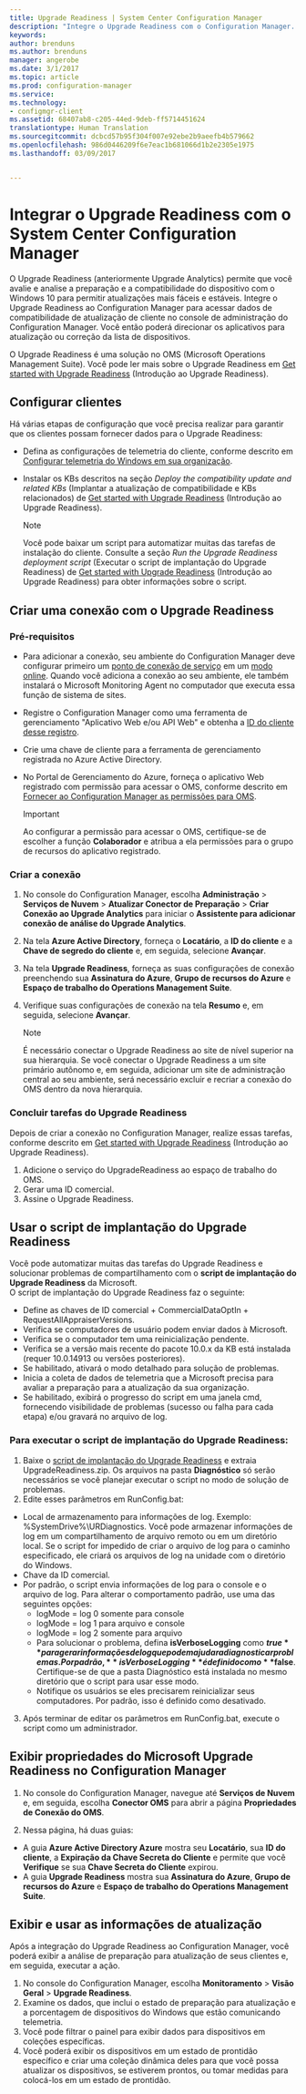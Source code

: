 ```yaml
---
title: Upgrade Readiness | System Center Configuration Manager
description: "Integre o Upgrade Readiness com o Configuration Manager. Acessar dados de compatibilidade de atualização no seu console de administração. Dispositivos de destino para atualização ou correção."
keywords: 
author: brenduns
ms.author: brenduns
manager: angerobe
ms.date: 3/1/2017
ms.topic: article
ms.prod: configuration-manager
ms.service: 
ms.technology:
- configmgr-client
ms.assetid: 68407ab8-c205-44ed-9deb-ff5714451624
translationtype: Human Translation
ms.sourcegitcommit: dcbcd57b95f304f007e92ebe2b9aeefb4b579662
ms.openlocfilehash: 986d0446209f6e7eac1b681066d1b2e2305e1975
ms.lasthandoff: 03/09/2017


---
```


# <a name="integrate-upgrade-readiness-with-system-center-configuration-manager"></a>Integrar o Upgrade Readiness com o System Center Configuration Manager
O Upgrade Readiness (anteriormente Upgrade Analytics) permite que você avalie e analise a preparação e a compatibilidade do dispositivo com o Windows 10 para permitir atualizações mais fáceis e estáveis. Integre o Upgrade Readiness ao Configuration Manager para acessar dados de compatibilidade de atualização de cliente no console de administração do Configuration Manager. Você então poderá direcionar os aplicativos para atualização ou correção da lista de dispositivos.

O Upgrade Readiness é uma solução no OMS (Microsoft Operations Management Suite). Você pode ler mais sobre o Upgrade Readiness em [Get started with Upgrade Readiness](https://technet.microsoft.com/itpro/windows/deploy/manage-windows-upgrades-with-upgrade-readiness) (Introdução ao Upgrade Readiness).

## <a name="configure-clients"></a>Configurar clientes

Há várias etapas de configuração que você precisa realizar para garantir que os clientes possam fornecer dados para o Upgrade Readiness:

-  Defina as configurações de telemetria do cliente, conforme descrito em [Configurar telemetria do Windows em sua organização](https://technet.microsoft.com/itpro/windows/manage/configure-windows-telemetry-in-your-organization).
-  Instalar os KBs descritos na seção *Deploy the compatibility update and related KBs* (Implantar a atualização de compatibilidade e KBs relacionados) de [Get started with Upgrade Readiness](https://technet.microsoft.com/itpro/windows/deploy/manage-windows-upgrades-with-upgrade-readiness) (Introdução ao Upgrade Readiness).

    > [!NOTE]
    > Você pode baixar um script para automatizar muitas das tarefas de instalação do cliente. Consulte a seção *Run the Upgrade Readiness deployment script* (Executar o script de implantação do Upgrade Readiness) de [Get started with Upgrade Readiness](https://technet.microsoft.com/itpro/windows/deploy/manage-windows-upgrades-with-upgrade-readiness) (Introdução ao Upgrade Readiness) para obter informações sobre o script.

## <a name="create-a-connection-to-upgrade-readiness"></a>Criar uma conexão com o Upgrade Readiness

### <a name="prerequisites"></a>Pré-requisitos

- Para adicionar a conexão, seu ambiente do Configuration Manager deve configurar primeiro um [ponto de conexão de serviço](/sccm/core/servers/deploy/configure/about-the-service-connection-point) em um [modo online](https://azure.microsoft.com/en-us/documentation/articles/resource-group-create-service-principal-portal/). Quando você adiciona a conexão ao seu ambiente, ele também instalará o Microsoft Monitoring Agent no computador que executa essa função de sistema de sites.
- Registre o Configuration Manager como uma ferramenta de gerenciamento "Aplicativo Web e/ou API Web" e obtenha a [ID do cliente desse registro](https://azure.microsoft.com/documentation/articles/active-directory-integrating-applications/).
- Crie uma chave de cliente para a ferramenta de gerenciamento registrada no Azure Active Directory.
- No Portal de Gerenciamento do Azure, forneça o aplicativo Web registrado com permissão para acessar o OMS, conforme descrito em [Fornecer ao Configuration Manager as permissões para OMS](https://azure.microsoft.com/en-us/documentation/articles/log-analytics-sccm/#provide-configuration-manager-with-permissions-to-oms).

    > [!IMPORTANT]
    > Ao configurar a permissão para acessar o OMS, certifique-se de escolher a função **Colaborador** e atribua a ela permissões para o grupo de recursos do aplicativo registrado.

### <a name="create-the-connection"></a>Criar a conexão

1.  No console do Configuration Manager, escolha **Administração** > **Serviços de Nuvem** > **Atualizar Conector de Preparação** > **Criar Conexão ao Upgrade Analytics** para iniciar o **Assistente para adicionar conexão de análise do Upgrade Analytics**.
3.  Na tela **Azure Active Directory**, forneça o **Locatário**, a **ID do cliente** e a **Chave de segredo do cliente** e, em seguida, selecione **Avançar**.
4.  Na tela **Upgrade Readiness**, forneça as suas configurações de conexão preenchendo sua **Assinatura do Azure**, **Grupo de recursos do Azure** e **Espaço de trabalho do Operations Management Suite**.
5.  Verifique suas configurações de conexão na tela **Resumo** e, em seguida, selecione **Avançar**.

    > [!NOTE]
    > É necessário conectar o Upgrade Readiness ao site de nível superior na sua hierarquia. Se você conectar o Upgrade Readiness a um site primário autônomo e, em seguida, adicionar um site de administração central ao seu ambiente, será necessário excluir e recriar a conexão do OMS dentro da nova hierarquia.

### <a name="complete-upgrade-readiness-tasks"></a>Concluir tarefas do Upgrade Readiness  

Depois de criar a conexão no Configuration Manager, realize essas tarefas, conforme descrito em [Get started with Upgrade Readiness](https://technet.microsoft.com/itpro/windows/deploy/manage-windows-upgrades-with-upgrade-readiness) (Introdução ao Upgrade Readiness).  

1. Adicione o serviço do UpgradeReadiness ao espaço de trabalho do OMS.  
2. Gerar uma ID comercial.  
3. Assine o Upgrade Readiness.   

## <a name="use-the-upgrade-readiness-deployment-script"></a>Usar o script de implantação do Upgrade Readiness  

Você pode automatizar muitas das tarefas do Upgrade Readiness e solucionar problemas de compartilhamento com o **script de implantação do Upgrade Readiness** da Microsoft.  
O script de implantação do Upgrade Readiness faz o seguinte:  

- Define as chaves de ID comercial + CommercialDataOptIn + RequestAllAppraiserVersions.  
- Verifica se computadores de usuário podem enviar dados à Microsoft.  
- Verifica se o computador tem uma reinicialização pendente.   
- Verifica se a versão mais recente do pacote 10.0.x da KB está instalada (requer 10.0.14913 ou versões posteriores).  
- Se habilitado, ativará o modo detalhado para solução de problemas.  
- Inicia a coleta de dados de telemetria que a Microsoft precisa para avaliar a preparação para a atualização da sua organização.  
- Se habilitado, exibirá o progresso do script em uma janela cmd, fornecendo visibilidade de problemas (sucesso ou falha para cada etapa) e/ou gravará no arquivo de log.  

### <a name="to-run-the-upgrade-readiness-deployment-script"></a>Para executar o script de implantação do Upgrade Readiness:  

1. Baixe o [script de implantação do Upgrade Readiness](https://go.microsoft.com/fwlink/?LinkID=822966&clcid=0x409) e extraia UpgradeReadiness.zip. Os arquivos na pasta **Diagnóstico** só serão necessários se você planejar executar o script no modo de solução de problemas.  
2. Edite esses parâmetros em RunConfig.bat:  
- Local de armazenamento para informações de log. Exemplo: %SystemDrive%\URDiagnostics. Você pode armazenar informações de log em um compartilhamento de arquivo remoto ou em um diretório local. Se o script for impedido de criar o arquivo de log para o caminho especificado, ele criará os arquivos de log na unidade com o diretório do Windows.  
- Chave da ID comercial.  
- Por padrão, o script envia informações de log para o console e o arquivo de log. Para alterar o comportamento padrão, use uma das seguintes opções:  
    - logMode = log 0 somente para console  
    - logMode = log 1 para arquivo e console  
    - logMode = log 2 somente para arquivo  
    - Para solucionar o problema, defina **isVerboseLogging** como **$true** para gerar informações de log que podem ajudar a diagnosticar problemas. Por padrão, **isVerboseLogging** é definido como **$false**. Certifique-se de que a pasta Diagnóstico está instalada no mesmo diretório que o script para usar esse modo.  
    - Notifique os usuários se eles precisarem reinicializar seus computadores. Por padrão, isso é definido como desativado.  

3. Após terminar de editar os parâmetros em RunConfig.bat, execute o script como um administrador.  


## <a name="view-microsoft-upgrade-readiness-properties-in-configuration-manager"></a>Exibir propriedades do Microsoft Upgrade Readiness no Configuration Manager  

1.  No console do Configuration Manager, navegue até **Serviços de Nuvem** e, em seguida, escolha **Conector OMS** para abrir a página **Propriedades de Conexão do OMS**.  

2.  Nessa página, há duas guias:
  * A guia **Azure Active Directory Azure** mostra seu **Locatário**, sua **ID do cliente**, a **Expiração da Chave Secreta do Cliente** e permite que você **Verifique** se sua **Chave Secreta do Cliente** expirou.
  * A guia **Upgrade Readiness** mostra sua **Assinatura do Azure**, **Grupo de recursos do Azure** e **Espaço de trabalho do Operations Management Suite**.

## <a name="view-and-use-the-upgrade-information"></a>Exibir e usar as informações de atualização

Após a integração do Upgrade Readiness ao Configuration Manager, você poderá exibir a análise de preparação para atualização de seus clientes e, em seguida, executar a ação.

1. No console do Configuration Manager, escolha **Monitoramento** > **Visão Geral** > **Upgrade Readiness**.
2. Examine os dados, que inclui o estado de preparação para atualização e a porcentagem de dispositivos do Windows que estão comunicando telemetria.
3. Você pode filtrar o painel para exibir dados para dispositivos em coleções específicas.
4. Você poderá exibir os dispositivos em um estado de prontidão específico e criar uma coleção dinâmica deles para que você possa atualizar os dispositivos, se estiverem prontos, ou tomar medidas para colocá-los em um estado de prontidão.

